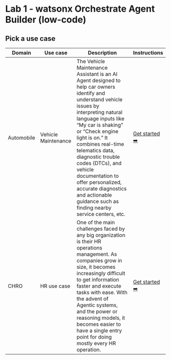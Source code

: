 # Lab 1 - watsonx Orchestrate Agent Builder (low-code)

## Pick a use case

Domain|Use case|Description|Instructions
--|--|--|--
Automobile|Vehicle Maintenance|The Vehicle Maintenance Assistant is an AI Agent designed to help car owners identify and understand vehicle issues by interpreting natural language inputs like “My car is shaking” or “Check engine light is on.” It combines real-time telematics data, diagnostic trouble codes (DTCs), and vehicle documentation to offer personalized, accurate diagnostics and actionable guidance such as finding nearby service centers, etc.|[Get started ➡️](/EEL-agentic-ai-bootcamp/docs/use-cases-for-labs/low-code/automobile/vehicle-maintenance/)
CHRO|HR use case|One of the main challenges faced by any big organization is their HR operations management. As companies grow in size, it becomes increasingly difficult to get information faster and execute tasks with ease. With the advent of Agentic systems, and the power or reasoning models, it becomes easier to have a single entry point for doing mostly every HR operation.|[Get started ➡️](/EEL-agentic-ai-bootcamp/docs/use-cases-for-labs/low-code/chro/hr-use-case/)